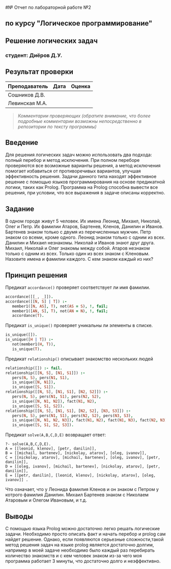 #№ Отчет по лабораторной работе №2
## по курсу "Логическое программирование"

## Решение логических задач

### студент: Диёров Д.У.

## Результат проверки

| Преподаватель     | Дата         |  Оценка       |
|-------------------|--------------|---------------|
| Сошников Д.В. |              |               |
| Левинская М.А.|              |               |

> *Комментарии проверяющих (обратите внимание, что более подробные комментарии возможны непосредственно в репозитории по тексту программы)*


## Введение


Для решения логических задач можно использовать два подхода: полный перебор и метод исключения. При полном переборе проверяются все возможные варианты решения, а метод исключения помогает избавиться от противоречивых вариантов, улучшая эффективность решения. Задачи данного типа находят эффективное решение с помощью языков программирования на основе предикатной логики, таких как Prolog. Программа на Prolog способна вывести все решения, при условии, что все выражения в задаче описаны корректно.
## Задание

В одном городе живут 5 человек. Их имена Леонид, Михаил, Николай, Олег и Петр. Их фамилии Атаров, Бартенев, Кленов, Данилин и Иванов. Бартенев знаком только с двумя из перечисленных мужчин. Петр знаком со всеми, кроме одного. Леонид знаком только с одним из всех. Данилин и Михаил незнакомы. Николай и Иванов знают друг друга. Михаил, Николай и Олег знакомы между собой. Атаров незнаком только с одним из всех. Только один из всех знаком с Кленовым. Назовите имена и фамилии каждого. С кем знаком каждый из них?

## Принцип решения
Предикат ```accordance()``` проверяет соответствует ли имя фамилии.

```prolog
accordance([[_, _]]).
accordance([[N, S] | T]) :- 
   member1([N, AS], T), not(AS = S), !, fail;
   member1([AN, S], T), not(AN = N), !, fail;
   accordance(T).
```
Предикат ```is_unique()``` проверяет уникальны ли элементы в списке.
```prolog
is_unique([]).
is_unique([H | T]) :- 
   not(member1(H, T)),
   is_unique(T).
```

Предикат ```relationship()``` описывает знакомство нескольких людей
```prolog
relationship([]) :- fail.
relationship([[N, S], [N1, S1]]) :- 
   pers(N, S), pers(N1, S1), 
   is_unique([N, N1]),
   is_unique([S, S1]).
relationship([[N, S], [N1, S1], [N2, S2]]) :- 
   pers(N, S), pers(N1, S1), pers(N2, S2),
   is_unique([N, N1, N2]), fact(N1, N2),
   is_unique([S, S1, S2]).
relationship([[N, S], [N1, S1], [N2, S2], [N3, S3]]) :- 
   pers(N, S), pers(N1, S1), pers(N2, S2), pers(N3, S3),
   is_unique([N, N1, N2, N3]), fact(N1, N2), fact(N1, N3), fact(N2, N3),
   is_unique([S, S1, S2, S3]).
```
Предикат ```solve(A,B,C,D,E)``` возвращает ответ:
```
?- solve(A,B,C,D,E).
A = [[leonid, klenov], [petr, danilin]],
B = [[michail, bartenev], [nickolay, atarov], [oleg, ivanov]],
C = [[nickolay, atarov], [michail, bartenev], [oleg, ivanov], [petr, danilin]],
D = [[oleg, ivanov], [michail, bartenev], [nickolay, atarov], [petr, danilin]],
E = [[petr, danilin], [leonid, klenov], [nickolay, atarov], [oleg, ivanov]] .
```
Что означает, что у Леонида фамилия Кленов и он знаком с Петром у котрого фамилия Данилин.
Михаил Бартенев знаком с Николаем Атаровым и Олегом Ивановым, и т.д.


## Выводы

С помощью языка Prolog можно достаточно легко решать логические задачи. Необходимо просто описать факт и начать перебор и prolog сам найдет решение. Однако, если появляются серьезные сложности,такой метод решения задач на языке prolog является достаточно долгим, например в моей задаче необходимо было каждый раз перебирать количество знакомств и с кем человек знаком из-за чего моя программа работает 3 минуты, что достаточно долго и неэффективно.


